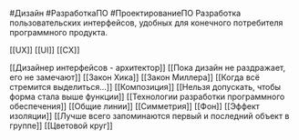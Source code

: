 #Дизайн #РазработкаПО #ПроектированиеПО 
Разработка пользовательских интерфейсов, удобных для конечного потребителя программного продукта.

[[UX]]
[[UI]]
[[CX]]

[[Дизайнер интерфейсов - архитектор]]
[[Пока дизайн не раздражает, его не замечают]]
[[Закон Хика]]
[[Закон Миллера]]
[[Когда всё стремится выделиться...]]
[[Композиция]]
[[Нельзя допускать, чтобы форма стала выше функции]]
[[Технологии разработки программного обеспечения]]
[[Общие линии]]
[[Симметрия]]
[[Фон]]
[[Эффект изоляции]]
[[Лучше всего запоминаются первый и последний объект в группе]]
[[Цветовой круг]]